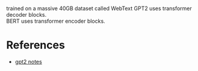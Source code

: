 # 
trained on a massive 40GB dataset called WebText 
GPT2 uses transformer decoder blocks.  
BERT uses transformer encoder blocks.  


# References
- [gpt2 notes](https://jalammar.github.io/illustrated-gpt2/)
